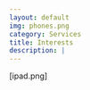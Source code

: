 ```yaml
---
layout: default
img: phones.png
category: Services
title: Interests
description: |
---
```

[ipad.png]